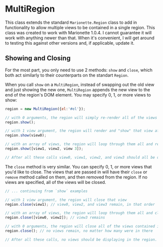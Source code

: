 # MultiRegion
This class extends the standard `Marionette.Region` class to add in functionality to allow multiple views to be contained in a single region. This class was created to work with Marionette 1.0.4. I cannot guarantee it will work with anything newer than that. When it's convenient, I will get around to testing this against other versions and, if applicable, update it.

## Showing and Closing
For the most part, you only need to use 2 methods: `show` and `close`, which both act similarly to their counterparts on the standart `Region`.

When you call `show` on a `MultiRegion`, instead of swapping out the old view and just showing the new one, `MultiRegion` appends the new view to the end of the region's DOM element. You may specify 0, 1, or more views to show:

```js
region = new MultiRegion({el:'#el'});

// with 0 arguments, the region will simply re-render all of the views contained in the region
region.show();

// with 1 view argument, the region will render and "show" that view after all of the views contained in the region
region.show(view0);

// with an array of views, the region will loop through them all and render, append, and "show" them all.
region.show([view1, view2, view 3]);

// After all these calls view0, view1, view2, and view3 should all be displaying in that order within the region.
```

The `close` method is very similar. You can specify 0, 1, or more views that you'd like to close. The views that are passed in will have their `close` or `remove` method called on them, and then removed from the region. If no views are specified, all of the views will be closed.

```js
// ... continuing from `show` examples

// with 1 view argument, the region will close that view
region.close(view1); // view0, view2, and view3 remain, in that order

// with an array of views, the region will loop through them all and close them all.
region.close([view0, view2]); // view3 remains

// with 0 arguments, the region will close all of the views contained in the region
region.close(); // no views remain, no matter how many were in there

// After all these calls, no views should be displaying in the region.
```